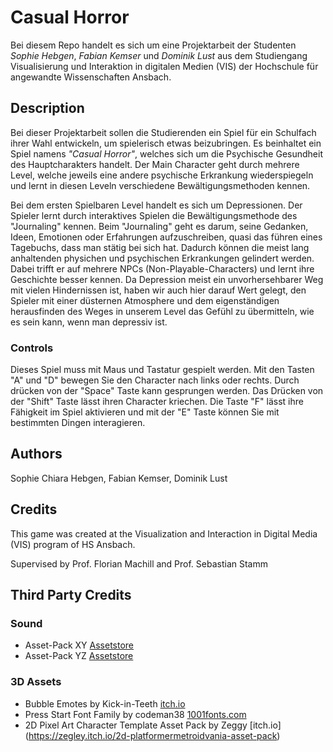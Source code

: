 # Casual Horror
Bei diesem Repo handelt es sich um eine Projektarbeit der Studenten *Sophie Hebgen*, *Fabian Kemser* und *Dominik Lust* aus dem Studiengang Visualisierung und Interaktion in digitalen Medien (VIS) der Hochschule für angewandte Wissenschaften Ansbach.


## Description
Bei dieser Projektarbeit sollen die Studierenden ein Spiel für ein Schulfach ihrer Wahl entwickeln, um spielerisch etwas beizubringen.
Es beinhaltet ein Spiel namens *"Casual Horror"*, welches sich um die Psychische Gesundheit des Hauptcharakters handelt.
Der Main Character geht durch mehrere Level, welche jeweils eine andere psychische Erkrankung wiederspiegeln und lernt in diesen Leveln verschiedene Bewältigungsmethoden kennen.

Bei dem ersten Spielbaren Level handelt es sich um Depressionen. Der Spieler lernt durch interaktives Spielen die Bewältigungsmethode des "Journaling" kennen. Beim "Journaling" 
geht es darum, seine Gedanken, Ideen, Emotionen oder Erfahrungen aufzuschreiben, quasi das führen eines Tagebuchs, dass man stätig bei sich hat. Dadurch können die meist lang anhaltenden
physichen und psychischen Erkrankungen gelindert werden. Dabei trifft er auf mehrere NPCs (Non-Playable-Characters) und lernt ihre Geschichte besser kennen. 
Da Depression meist ein unvorhersehbarer Weg mit vielen Hindernissen ist, haben wir auch hier darauf Wert gelegt, den Spieler mit einer düsternen Atmosphere und dem eigenständigen 
herausfinden des Weges in unserem Level das Gefühl zu übermitteln, wie es sein kann, wenn man depressiv ist.


### Controls
Dieses Spiel muss mit Maus und Tastatur gespielt werden.
Mit den Tasten "A" und "D" bewegen Sie den Character nach links oder rechts.
Durch drücken von der "Space" Taste kann gesprungen werden.
Das Drücken von der "Shift" Taste lässt ihren Character kriechen.
Die Taste "F" lässt ihre Fähigkeit im Spiel aktivieren und mit der "E" Taste können Sie mit bestimmten Dingen interagieren.

## Authors
Sophie Chiara Hebgen, Fabian Kemser, Dominik Lust

## Credits
This game was created at the Visualization and Interaction in Digital Media (VIS) program of HS Ansbach. 

Supervised by Prof. Florian Machill and Prof. Sebastian Stamm

## Third Party Credits

### Sound
* Asset-Pack XY [Assetstore](https://assetstore.unity.com/)
* Asset-Pack YZ [Assetstore](https://assetstore.unity.com/)

### 3D Assets
* Bubble Emotes by Kick-in-Teeth [itch.io](https://kicked-in-teeth.itch.io/emoticons)
* Press Start Font Family by codeman38 [1001fonts.com](https://www.1001fonts.com/press-start-font.html)
* 2D Pixel Art Character Template Asset Pack by Zeggy [itch.io] (https://zegley.itch.io/2d-platformermetroidvania-asset-pack)